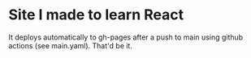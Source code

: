 # Site I made to learn React
It deploys automatically to gh-pages after a push to main using github actions (see main.yaml).
That'd be it.
